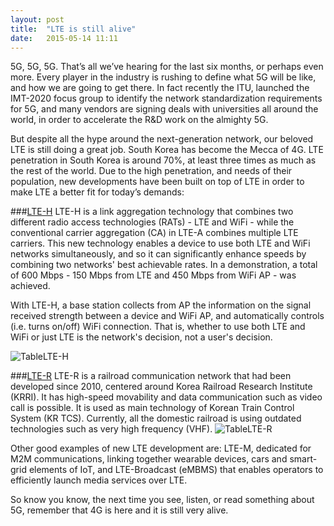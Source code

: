 ```yaml
---
layout: post
title:  "LTE is still alive"
date:   2015-05-14 11:11  
---
```

5G, 5G, 5G. That’s all we’ve hearing for the last six months, or perhaps even more. Every player in the industry is rushing to define what 5G will be like, and how we are going to get there. In fact recently the ITU, launched the IMT-2020 focus group to identify the network standardization requirements for 5G, and many vendors are signing deals with universities all around the world, in order to accelerate the R&D work on the almighty 5G.
But despite all the hype around the next-generation network, our beloved LTE is still doing a great job. South Korea has become the Mecca of 4G. LTE penetration in South Korea is around 70%, at least three times as much as the rest of the world. Due to the high penetration, and needs of their population, new developments have been built on top of LTE in order to make LTE a better fit for today’s demands:

###[LTE-H](http://www.netmanias.com/en/?m=view&id=blog&no=7388)
LTE-H is a link aggregation technology that combines two different radio access technologies (RATs) - LTE and WiFi - while the conventional carrier aggregation (CA) in LTE-A combines multiple LTE carriers. This new technology enables a device to use both LTE and WiFi networks simultaneously, and so it can significantly enhance speeds by combining two networks' best achievable rates. In a demonstration, a total of 600 Mbps - 150 Mbps from LTE and 450 Mbps from WiFi AP - was achieved.  
With LTE-H, a base station collects from AP the information on the signal received strength between a device and WiFi AP, and automatically controls (i.e. turns on/off) WiFi connection. That is, whether to use both LTE and WiFi or just LTE is the network's decision, not a user's decision.   ![TableLTE-H](http://cl.ly/image/2o1f082H2Y19/download/table2.png)
###[LTE-R](http://www.netmanias.com/en/?m=view&id=korea_ict_news&no=7454)LTE-R is a railroad communication network that had been developed since 2010, centered around Korea Railroad Research Institute (KRRI). It has high-speed movability and data communication such as video call is possible. It is used as main technology of Korean Train Control System (KR TCS). Currently, all the domestic railroad is using outdated technologies such as very high frequency (VHF).
 ![TableLTE-R](http://cl.ly/image/0O423X1X3t1L/download/table1.png)

Other good examples of new LTE development are: LTE-M, dedicated for M2M communications, linking together wearable devices, cars and smart-grid elements of IoT, and LTE-Broadcast (eMBMS) that enables operators to efficiently launch media services over LTE.

So know you know, the next time you see, listen, or read something about 5G, remember that 4G is here and it is still very alive.
